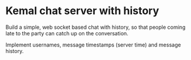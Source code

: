 # Kemal chat server with history

Build a simple, web socket based chat with history, so that people coming late to the party can catch up on the conversation.

Implement usernames, message timestamps (server time) and message history.
